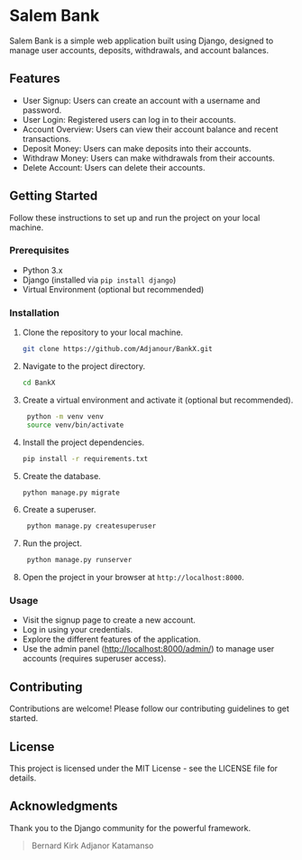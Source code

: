 # Salem Bank

Salem Bank is a simple web application built using Django, designed to manage user accounts, deposits, withdrawals, and account balances.

## Features

- User Signup: Users can create an account with a username and password.
- User Login: Registered users can log in to their accounts.
- Account Overview: Users can view their account balance and recent transactions.
- Deposit Money: Users can make deposits into their accounts.
- Withdraw Money: Users can make withdrawals from their accounts.
- Delete Account: Users can delete their accounts.

## Getting Started

Follow these instructions to set up and run the project on your local machine.

### Prerequisites

- Python 3.x
- Django (installed via `pip install django`)
- Virtual Environment (optional but recommended)

### Installation

1. Clone the repository to your local machine.

   ```bash
   git clone https://github.com/Adjanour/BankX.git
    ```

2. Navigate to the project directory.

   ```bash
   cd BankX
   ```

3. Create a virtual environment and activate it (optional but recommended).

   ```bash
    python -m venv venv
    source venv/bin/activate
    ```

4. Install the project dependencies.

   ```bash
   pip install -r requirements.txt
   ```

5. Create the database.

   ```bash
   python manage.py migrate
   ```

6. Create a superuser.

   ```bash
    python manage.py createsuperuser
    ```

7. Run the project.

   ```bash  
    python manage.py runserver
    ```

8. Open the project in your browser at `http://localhost:8000`.

### Usage

- Visit the signup page to create a new account.
- Log in using your credentials.
- Explore the different features of the application.
- Use the admin panel (<http://localhost:8000/admin/>) to manage user accounts (requires superuser access).

## Contributing

Contributions are welcome! Please follow our contributing guidelines to get started.

## License

This project is licensed under the MIT License - see the LICENSE file for details.

## Acknowledgments

Thank you to the Django community for the powerful framework.

> Bernard Kirk Adjanor Katamanso
